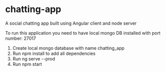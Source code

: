  # chatting-app
A social chatting app built using Angular client and node server


To run this application you need to have local mongo DB installed with port number: 27017

1. Create local mongo database with name chatting_app
2. Run npm install to add all dependencies
3. Run ng serve --prod
4. Run npm start